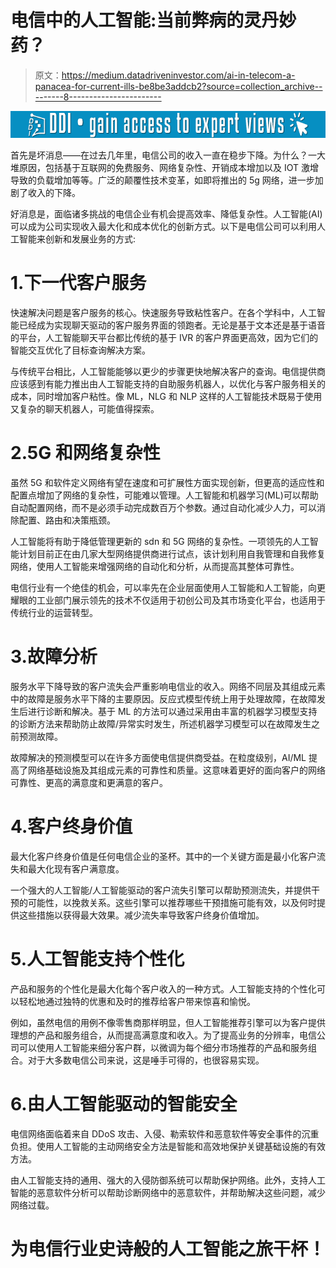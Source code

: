 # 电信中的人工智能:当前弊病的灵丹妙药？

> 原文：<https://medium.datadriveninvestor.com/ai-in-telecom-a-panacea-for-current-ills-be8be3addcb2?source=collection_archive---------8----------------------->

[![](img/b8069625ba1253da393e1c079f047f61.png)](http://www.track.datadriveninvestor.com/1B9E)

首先是坏消息——在过去几年里，电信公司的收入一直在稳步下降。为什么？一大堆原因，包括基于互联网的免费服务、网络复杂性、开销成本增加以及 IOT 激增导致的负载增加等等。广泛的颠覆性技术变革，如即将推出的 5g 网络，进一步加剧了收入的下降。

好消息是，面临诸多挑战的电信企业有机会提高效率、降低复杂性。人工智能(AI)可以成为公司实现收入最大化和成本优化的创新方式。以下是电信公司可以利用人工智能来创新和发展业务的方式:

# 1.下一代客户服务

快速解决问题是客户服务的核心。快速服务导致粘性客户。在各个学科中，人工智能已经成为实现聊天驱动的客户服务界面的领跑者。无论是基于文本还是基于语音的平台，人工智能聊天平台都比传统的基于 IVR 的客户界面更高效，因为它们的智能交互优化了目标查询解决方案。

与传统平台相比，人工智能能够以更少的步骤更快地解决客户的查询。电信提供商应该感到有能力推出由人工智能支持的自助服务机器人，以优化与客户服务相关的成本，同时增加客户粘性。像 ML，NLG 和 NLP 这样的人工智能技术既易于使用又复杂的聊天机器人，可能值得探索。

# 2.5G 和网络复杂性

虽然 5G 和软件定义网络有望在速度和可扩展性方面实现创新，但更高的适应性和配置点增加了网络的复杂性，可能难以管理。人工智能和机器学习(ML)可以帮助自动配置网络，而不是必须手动完成数百万个参数。通过自动化减少人力，可以消除配置、路由和决策瓶颈。

人工智能将有助于降低管理更新的 sdn 和 5G 网络的复杂性。一项领先的人工智能计划目前正在由几家大型网络提供商进行试点，该计划利用自我管理和自我修复网络，使用人工智能来增强网络的自动化和分析，从而提高其整体可靠性。

电信行业有一个绝佳的机会，可以率先在企业层面使用人工智能和人工智能，向更耀眼的工业部门展示领先的技术不仅适用于初创公司及其市场变化平台，也适用于传统行业的运营转型。

# 3.故障分析

服务水平下降导致的客户流失会严重影响电信业的收入。网络不同层及其组成元素中的故障是服务水平下降的主要原因。反应式模型传统上用于处理故障，在故障发生后进行诊断和解决。基于 ML 的方法可以通过采用由丰富的机器学习模型支持的诊断方法来帮助防止故障/异常实时发生，所述机器学习模型可以在故障发生之前预测故障。

故障解决的预测模型可以在许多方面使电信提供商受益。在粒度级别，AI/ML 提高了网络基础设施及其组成元素的可靠性和质量。这意味着更好的面向客户的网络可靠性、更高的满意度和更满意的客户。

# 4.客户终身价值

最大化客户终身价值是任何电信企业的圣杯。其中的一个关键方面是最小化客户流失和最大化现有客户满意度。

一个强大的人工智能/人工智能驱动的客户流失引擎可以帮助预测流失，并提供干预的可能性，以挽救关系。这些引擎可以推荐哪些干预措施可能有效，以及何时提供这些措施以获得最大效果。减少流失率导致客户终身价值增加。

# 5.人工智能支持个性化

产品和服务的个性化是最大化每个客户收入的一种方式。人工智能支持的个性化可以轻松地通过独特的优惠和及时的推荐给客户带来惊喜和愉悦。

例如，虽然电信的用例不像零售商那样明显，但人工智能推荐引擎可以为客户提供理想的产品和服务组合，从而提高满意度和收入。为了提高业务的分辨率，电信公司可以使用人工智能来细分客户群，以微调为每个细分市场推荐的产品和服务组合。对于大多数电信公司来说，这是唾手可得的，也很容易实现。

# 6.由人工智能驱动的智能安全

电信网络面临着来自 DDoS 攻击、入侵、勒索软件和恶意软件等安全事件的沉重负担。使用人工智能的主动网络安全方法是智能和高效地保护关键基础设施的有效方法。

由人工智能支持的通用、强大的入侵防御系统可以帮助保护网络。此外，支持人工智能的恶意软件分析可以帮助诊断网络中的恶意软件，并帮助解决这些问题，减少网络过载。

# 为电信行业史诗般的人工智能之旅干杯！